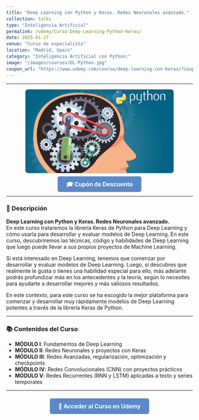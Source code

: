 ```yaml
---
title: "Deep Learning con Python y Keras. Redes Neuronales avanzado."
collection: talks
type: "Inteligencia Artificial"
permalink: /udemy/Curso-Deep-Learning-Python-Keras/
date: 2025-01-17
venue: "Curso de especialista"
location: "Madrid, Spain"
category: "Inteligencia Artificial con Python:"
image: "/images/courses/DL-Python.jpg"
coupon_url: "https://www.udemy.com/course/deep-learning-con-keras/?couponCode=JUN_2025"
---
```


<!-- ✅ Structured Data for SEO -->
<script type="application/ld+json">
{
  "@context": "https://schema.org",
  "@type": "Course",
  "name": "Deep Learning con Python y Keras. Redes Neuronales avanzado.",
  "description": "Curso completo para aprender Deep Learning avanzado con Keras y Python. Diseña y entrena redes neuronales desde cero.",
  "provider": {
    "@type": "Organization",
    "name": "Udemy",
    "sameAs": "https://www.udemy.com"
  },
  "educationalCredentialAwarded": "Certificado de finalización",
  "inLanguage": "es",
  "url": "https://www.udemy.com/course/deep-learning-con-keras/?couponCode=JUN_2025",
  "image": "https://www.manuelcastillo.eu/images/courses/DL-Python.jpg",
  "offers": {
    "@type": "Offer",
    "url": "https://www.udemy.com/course/deep-learning-con-keras/?couponCode=JUN_2025",
    "priceCurrency": "USD",
    "price": "12.00",
    "availability": "https://schema.org/InStock",
    "validFrom": "2025-04-01",
    "category": "Education"
  },
  "hasCourseInstance": {
    "@type": "CourseInstance",
    "name": "Deep Learning con Python y Keras. Redes Neuronales avanzado.",
    "courseMode": "online",
    "courseWorkload": "PT15H",
    "inLanguage": "es",
    "startDate": "2025-01-01",
    "endDate": "2025-12-31",
    "eventAttendanceMode": "https://schema.org/OnlineEventAttendanceMode",
    "eventStatus": "https://schema.org/EventScheduled",
    "location": {
      "@type": "VirtualLocation",
      "url": "https://www.udemy.com"
    },
    "organizer": {
      "@type": "Organization",
      "name": "Udemy",
      "url": "https://www.udemy.com"
    },
    "performer": {
      "@type": "Person",
      "name": "Manuel Castillo-Cara"
    },
    "offers": {
      "@type": "Offer",
      "url": "https://www.udemy.com/course/deep-learning-con-keras/?couponCode=JUN_2025",
      "priceCurrency": "USD",
      "price": "12.00",
      "availability": "https://schema.org/InStock",
      "validFrom": "2025-04-01",
      "category": "Education"
    }
  }
}
</script>


<style>
.boton-udemy {
  background-color: #5a88c9;
  color: white;
  padding: 0.75em 1.5em;
  text-decoration: none !important;
  font-weight: bold;
  border-radius: 5px;
  font-size: 1.1em;
  transition: background-color 0.3s ease;
}
.boton-udemy:hover {
  background-color: #4e7abf;
  text-decoration: none !important;
}
.page__taxonomy {
  display: none !important;
}
</style>

---

<div style="text-align: center;">
  <img src="/images/courses/DL-Python.jpg" alt="Deep Learning con Python" width="400" style="border-radius: 8px; border: 1px solid #ccc; margin-bottom: 1rem;">
</div>

<div style="text-align: center; margin-bottom: 1rem;">
  <a href="https://www.udemy.com/course/deep-learning-con-keras/?couponCode=JUN_2025" target="_blank" class="boton-udemy">
    🎓 Cupón de Descuento
  </a>
</div>

---

### 📘 Descripción

**Deep Learning con Python y Keras. Redes Neuronales avanzado.**  
En este curso trataremos la librería Keras de Python para Deep Learning y cómo usarla para desarrollar y evaluar modelos de Deep Learning. En este curso, descubriremos las técnicas, código y habilidades de Deep Learning que luego puede llevar a sus propios proyectos de Machine Learning. 

Si está interesado en Deep Learning, tenemos que comenzar por desarrollar y evaluar modelos de Deep Learning. Luego, si descubres que realmente le gusta o tienes una habilidad especial para ello, más adelante podrás profundizar más en los antecedentes y la teoría, según lo necesites para ayudarte a desarrollar mejores y más valiosos resultados.

En este contexto, para este curso se ha escogido la mejor plataforma para comenzar y desarrollar muy rápidamente modelos de Deep Learning potentes a través de la librería Keras de Python.

---

### 📚 Contenidos del Curso

- **MÓDULO I**: Fundamentos de Deep Learning  
- **MÓDULO II**: Redes Neuronales y proyectos con Keras  
- **MÓDULO III**: Redes Avanzadas, regularización, optimización y checkpoints  
- **MÓDULO IV**: Redes Convolucionales (CNN) con proyectos prácticos  
- **MÓDULO V**: Redes Recurrentes (RNN y LSTM) aplicadas a texto y series temporales

---

<div style="text-align: center; margin-top: 2rem;">
  <a href="https://www.udemy.com/course/deep-learning-con-keras/?couponCode=JUN_2025" target="_blank" class="boton-udemy">
    🚀 Acceder al Curso en Udemy
  </a>
</div>